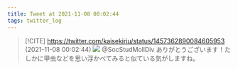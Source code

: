 ```yaml
---
title: Tweet at 2021-11-08 00:02:44
tags: twitter_log
---
```


> [!CITE] https://twitter.com/kaisekiriu/status/1457362890084605953 (2021-11-08 00:02:44)
> ![](https://twitter.com/kaisekiriu/status/1457362890084605953)
> @SocStudMollDiv ありがとうございます！たしかに甲虫などを思い浮かべてみると似ている気がしますね。
